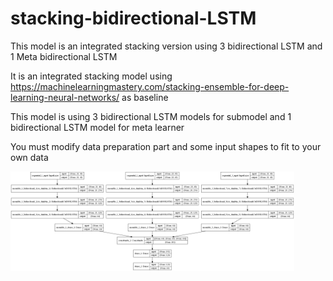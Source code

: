 # stacking-bidirectional-LSTM
This model is an integrated stacking version using 3 bidirectional LSTM and 1 Meta bidirectional LSTM

It is an integrated stacking model using https://machinelearningmastery.com/stacking-ensemble-for-deep-learning-neural-networks/ 
as baseline

This model is using 3 bidirectional LSTM models for submodel and 1 bidirectional LSTM model for meta learner

You must modify data preparation part and some input shapes to fit to your own data

<img src="https://github.com/ljk423/stacking-bidirectional-LSTM/blob/master/model_graph.png" width="90%"></img>
